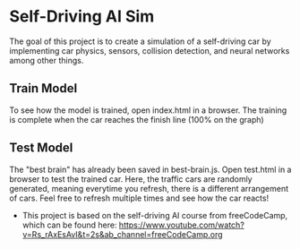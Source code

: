 # Self-Driving AI Sim
The goal of this project is to create a simulation of a self-driving car by implementing car physics, sensors, collision detection, and neural networks among other things.

## Train Model
To see how the model is trained, open index.html in a browser. The training is complete when the car reaches the finish line (100% on the graph)

## Test Model
The "best brain" has already been saved in best-brain.js. Open test.html in a browser to test the trained car. Here, the traffic cars are randomly generated, meaning everytime you refresh, there is a different arrangement of cars. Feel free to refresh multiple times and see how the car reacts!

* This project is based on the self-driving AI course from freeCodeCamp, which can be found here: https://www.youtube.com/watch?v=Rs_rAxEsAvI&t=2s&ab_channel=freeCodeCamp.org
